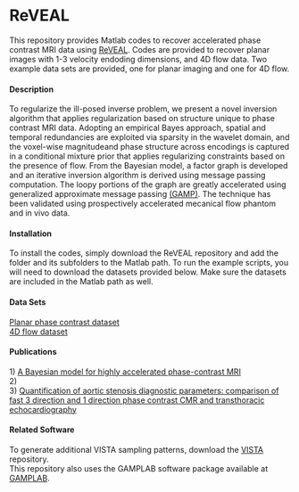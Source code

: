 # ReVEAL
This repository provides Matlab codes to recover accelerated phase contrast MRI data using <a href= "https://www.ncbi.nlm.nih.gov/pubmed/26444911">ReVEAL</a>.  Codes are provided to recover planar images with 1-3 velocity endoding dimensions, and 4D flow data.  Two example data sets are provided, one for planar imaging and one for 4D flow.  

<h4> Description </h4>
To regularize the ill-posed inverse problem, we present a novel inversion algorithm that applies regularization based on structure unique to phase contrast MRI data. Adopting an empirical Bayes approach, spatial and temporal redundancies are exploited via sparsity in the wavelet domain, and the voxel-wise magnitudeand phase structure across encodings is captured in a conditional mixture prior that applies regularizing constraints based on the presence of flow.  From the Bayesian model, a factor graph is developed and an iterative inversion algorithm is derived using message passing computation.  The loopy portions of the graph are greatly accelerated using generalized approximate message passing <a href = "http://ieeexplore.ieee.org/document/6033942/">(GAMP)</a>.  The technique has been validated using prospectively accelerated mecanical flow phantom and in vivo data.

<h4> Installation  </h4>
To install the codes, simply download the ReVEAL repository and add the folder and its subfolders to the Matlab path.  To run the example scripts, you will need to download the datasets provided below.  Make sure the datasets are included in the Matlab path as well.      

<h4> Data Sets </h4>
<p>
<a href = "">Planar phase contrast dataset</a><br/>
<a href = "">4D flow dataset</a><br/>
</p>

<h4> Publications </h4>
<p>
1) <a href = "https://www.ncbi.nlm.nih.gov/pubmed/26444911">A Bayesian model for highly accelerated phase-contrast MRI</a><br/>
2)<br/>
3) <a href = "https://www.ncbi.nlm.nih.gov/pubmed/28270219">Quantification of aortic stenosis diagnostic parameters: comparison of fast 3 direction and 1 direction phase contrast CMR and transthoracic echocardiography</a>
</p>

<h4> Related Software </h4>
<p>
To generate additional VISTA sampling patterns, download the <a href="https://github.com/OSU-CMR/VISTA">VISTA</a> repository.<br/>
This repository also uses the GAMPLAB software package available at <a href="http://sourceforge.net/projects/gampmatlab/files/">GAMPLAB</a>.
</p>
